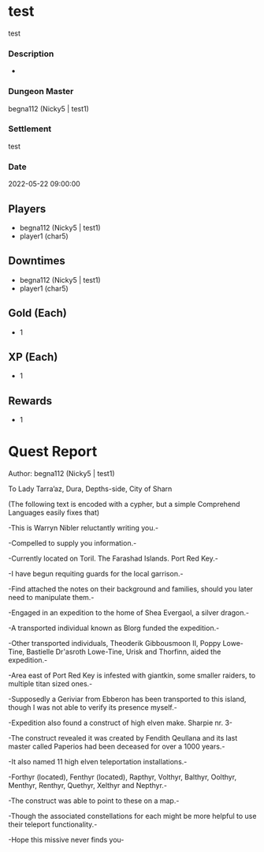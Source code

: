 # test
test
### Description
-
### Dungeon Master
begna112 (Nicky5 | test1)
### Settlement
test
### Date
2022-05-22 09:00:00
## Players
* begna112 (Nicky5 | test1)
* player1 (char5)
## Downtimes
* begna112 (Nicky5 | test1)
* player1 (char5)
## Gold (Each)
* 1
## XP (Each)
* 1
## Rewards
* 1
# Quest Report
Author: begna112 (Nicky5 | test1)

To Lady Tarra’az, Dura, Depths-side, City of Sharn

(The following text is encoded with a cypher, but a simple Comprehend Languages easily fixes that)



-This is Warryn Nibler reluctantly writing you.-

-Compelled to supply you information.-

-Currently located on Toril. The Farashad Islands. Port Red Key.-



-I have begun requiting guards for the local garrison.-

-Find attached the notes on their background and families, should you later need to manipulate them.-



-Engaged in an expedition to the home of Shea Evergaol, a silver dragon.-

-A transported individual known as Blorg funded the expedition.-

-Other transported individuals, Theoderik Gibbousmoon II, Poppy Lowe-Tine, Bastielle Dr'asroth Lowe-Tine, Urisk and Thorfinn, aided the expedition.-



-Area east of Port Red Key is infested with giantkin, some smaller raiders, to multiple titan sized ones.-

-Supposedly a Geriviar from Ebberon has been transported to this island, though I was not able to verify its presence myself.-



-Expedition also found a construct of high elven make. Sharpie nr. 3-

-The construct revealed it was created by Fendith Qeullana and its last master called Paperios had been deceased for over a 1000 years.-

-It also named 11 high elven teleportation installations.-

-Forthyr (located), Fenthyr (located), Rapthyr, Volthyr, Balthyr, Oolthyr, Menthyr, Renthyr, Quethyr, Xelthyr and Nepthyr.-

-The construct was able to point to these on a map.-

-Though the associated constellations for each might be more helpful to use their teleport functionality.-



-Hope this missive never finds you-